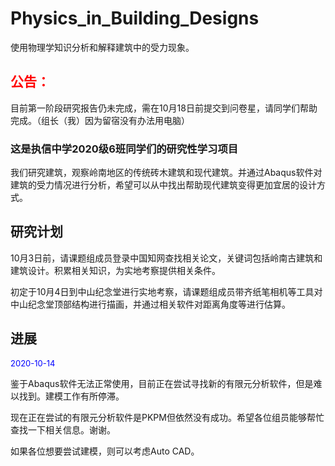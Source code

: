 # Physics_in_Building_Designs
使用物理学知识分析和解释建筑中的受力现象。
<h2><font color=Red>公告：</font></h2>
目前第一阶段研究报告仍未完成，需在10月18日前提交到问卷星，请同学们帮助完成。（组长（我）因为留宿没有办法用电脑）
<h3>这是执信中学2020级6班同学们的研究性学习项目</h3>

我们研究建筑，观察岭南地区的传统砖木建筑和现代建筑。并通过Abaqus软件对建筑的受力情况进行分析，希望可以从中找出帮助现代建筑变得更加宜居的设计方式。

<h2>研究计划</h2>

10月3日前，请课题组成员登录中国知网查找相关论文，关键词包括岭南古建筑和建筑设计。积累相关知识，为实地考察提供相关条件。

初定于10月4日到中山纪念堂进行实地考察，请课题组成员带齐纸笔相机等工具对中山纪念堂顶部结构进行描画，并通过相关软件对距离角度等进行估算。
<h2>进展</h2>


<font size=2 color=blue>2020-10-14</font>

鉴于Abaqus软件无法正常使用，目前正在尝试寻找新的有限元分析软件，但是难以找到。建模工作有所停滞。

现在正在尝试的有限元分析软件是PKPM但依然没有成功。希望各位组员能够帮忙查找一下相关信息。谢谢。

如果各位想要尝试建模，则可以考虑Auto CAD。